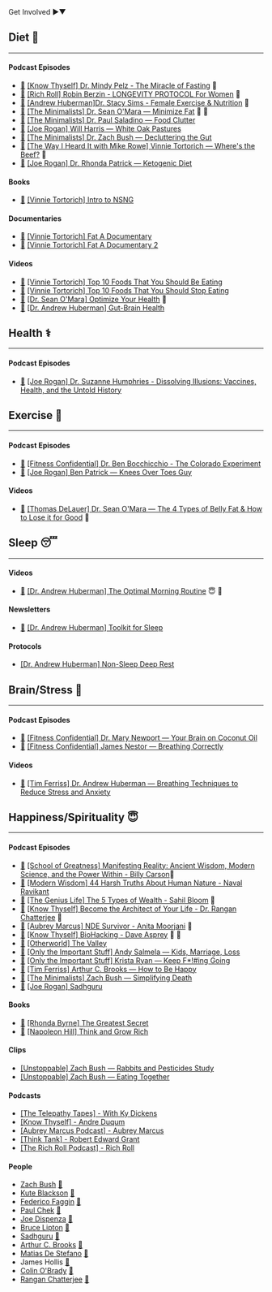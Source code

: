 <div class="involvement-section">
  <span class="toggle-involvement">Get Involved <span class="expand-icon"><span class="right-arrow">►</span><span class="down-arrow">▼</span></span></span>
  <div class="involvement-details" style="display: none;">
    <p style="color: #555;">Want to contribute?</p><a href="https://github.com/salmeister/HealthyLifestyleGuide/compare" style="color: #007bff;">Create a pull request.</a>
    <p style="color: #555;">Found a broken link?</p><a href="https://github.com/salmeister/HealthyLifestyleGuide/issues/new?assignees=&labels=bug&template=broken-link.md&title=Broken+Link" style="color: #007bff;">Report it here.</a>
  </div>
</div>

## Diet 🍖
<hr>

#### Podcast Episodes
- [📝](/notes/diet/The-Miracle-of-Fasting) [[Know Thyself] Dr. Mindy Pelz - The Miracle of Fasting](https://www.youtube.com/watch?v=pgWnbRg5-cg) 🍲
- [📝](/notes/diet/Longevity-Protocol-For-Women/) [[Rich Roll] Robin Berzin - LONGEVITY PROTOCOL For Women](https://www.youtube.com/watch?v=P28Pqr9BSWw) 💪
- [📝](/notes/diet/Female-Exercise-and-Nutrition) [[Andrew Huberman]Dr. Stacy Sims - Female Exercise & Nutrition](https://www.youtube.com/watch?v=pZX8ikmWvEU) 💪
- [📝](/notes/diet/Minimize-Fat) [[The Minimalists] Dr. Sean O'Mara — Minimize Fat](https://www.theminimalists.com/podcast/#408) 💪 🍲
- [📝](/notes/diet/Food-Clutter/) [[The Minimalists] Dr. Paul Saladino — Food Clutter](https://www.theminimalists.com/podcast/#384)
- [📝](/notes/diet/White-Oak-Pastures/) [[Joe Rogan] Will Harris — White Oak Pastures](https://open.spotify.com/episode/0qf7CYEhxSFPAcdSw1JJMY?si=b6f7eaae9e1b45f2)
- [📝](/notes/diet/Decluttering-the-Gut/) [[The Minimalists] Dr. Zach Bush — Decluttering the Gut](https://www.theminimalists.com/podcast/#398)
- [📝](/notes/diet/Wheres-the-Beef/) [[The Way I Heard It with Mike Rowe] Vinnie Tortorich — Where's the Beef?](https://podcasts.apple.com/us/podcast/244-wheres-the-beef/id1087110764?i=1000555585865) 💪
- [📝](/notes/diet/Ketogenic-Diet/) [[Joe Rogan] Dr. Rhonda Patrick — Ketogenic Diet](https://open.spotify.com/episode/7y8MKnfhML6KzvA6GVd83B?si=mrIaUnsMTLuD0DnTR39GkQ)

#### Books
- [📝](/notes/diet/Intro-To-NSNG/) [[Vinnie Tortorich] Intro to NSNG](https://nsng.vinnietortorich.com/product/intro-to-nsng/)

#### Documentaries
- [📝](/notes/diet/Fat-A-Documentary/) [[Vinnie Tortorich] Fat A Documentary](https://www.youtube.com/watch?v=iVJM_0XEiBI)
- [📝](/notes/diet/Fat-A-Documentary-2/) [[Vinnie Tortorich] Fat A Documentary 2](https://www.youtube.com/watch?v=AoPisYHbMcg)

#### Videos
- [📝](/notes/diet/Top-10-Foods-To-Eat/) [[Vinnie Tortorich] Top 10 Foods That You Should Be Eating](https://youtu.be/2-fHQIhVAGA?si=wvBa12QBylM-ltn0)
- [📝](/notes/diet/Top-10-Foods-To-Stop-Eating/) [[Vinnie Tortorich] Top 10 Foods That You Should Stop Eating](https://youtu.be/3oVdksMTJ50?si=h5iZRlqMw9UgcXPb)
- [📝](/notes/diet/Optimize-Your-Health/) [[Dr. Sean O'Mara] Optimize Your Health](https://youtu.be/XuFD5tMz9M0?si=f8SKPcSGIEqInaWs) 💪
- [📝](/notes/diet/Gut-Brain-Health/) [[Dr. Andrew Huberman] Gut-Brain Health](https://youtu.be/pvI1vLHV0Mo?si=-KyK2ta83Fo6_BV1)

## Health ⚕️
<hr>

#### Podcast Episodes
- [📝](/notes/health/Suzanne-Humphries/) [[Joe Rogan] Dr. Suzanne Humphries - Dissolving Illusions: Vaccines, Health, and the Untold History](https://www.youtube.com/watch?v=207W1A_bJqI)

## Exercise 💪
<hr>

#### Podcast Episodes
- [📝](/notes/exercise/The-Colorado-Experiment/) [[Fitness Confidential] Dr. Ben Bocchicchio - The Colorado Experiment](https://youtu.be/P4hq8sIvb3c?si=UDeE7TohFACTllJF)
- [📝](/notes/exercise/Knees-Over-Toes-Guy/) [[Joe Rogan] Ben Patrick — Knees Over Toes Guy](https://open.spotify.com/episode/2zfpB6RoKwylk3DbN3GXA0?si=de02e3493ef74d07)

#### Videos
- [📝](/notes/exercise/Lose-Belly-Fat/) [[Thomas DeLauer] Dr. Sean O'Mara — The 4 Types of Belly Fat & How to Lose it for Good](https://www.youtube.com/watch?v=eDJzxlcNiNA) 🍖

## Sleep 😴
<hr>

#### Videos
- [📝](/notes/sleep/Optimal-Morning-Routine/) [[Dr. Andrew Huberman] The Optimal Morning Routine](https://youtu.be/gR_f-iwUGY4?si=ToyBFRHMwhTv3aCS) 😇 🧠

#### Newsletters
- [📝](/notes/sleep/Toolkit-For-Sleep/) [[Dr. Andrew Huberman] Toolkit for Sleep](https://www.hubermanlab.com/newsletter/toolkit-for-sleep)

#### Protocols
- [[Dr. Andrew Huberman] Non-Sleep Deep Rest](https://www.youtube.com/watch?v=YrubXRXwxJc)

## Brain/Stress 🧠
<hr>

#### Podcast Episodes
- [📝](/notes/brain/Your-Brain-on-Coconut-Oil/) [[Fitness Confidential] Dr. Mary Newport — Your Brain on Coconut Oil](https://youtu.be/Xk5_8v5qLNo?si=J5WwSy52_homs-Wh)
- [📝](/notes/brain/Breathing-Correctly/) [[Fitness Confidential] James Nestor — Breathing Correctly](https://youtu.be/5OKoZLS-h5g?si=4lfYR-vj0Fc8FE1V)

#### Videos
- [📝](/notes/brain/Breathing-Techniques-to-Reduce-Stress/) [[Tim Ferriss] Dr. Andrew Huberman — Breathing Techniques to Reduce Stress and Anxiety](https://youtu.be/kSZKIupBUuc?si=sx_otgGYF73ukiz_)

## Happiness/Spirituality 😇
<hr>

#### Podcast Episodes
- [📝](/notes/happiness/Billy-Carson-School-Greatness/) [[School of Greatness] Manifesting Reality: Ancient Wisdom, Modern Science, and the Power Within - Billy Carson](https://www.youtube.com/watch?v=nHb1YPqUH1Y)🧠
- [📝](/notes/happiness/Naval-Modern-Wisdom/) [[Modern Wisdom] 44 Harsh Truths About Human Nature - Naval Ravikant](https://www.youtube.com/watch?v=KyfUysrNaco)
- [📝](/notes/happiness/Sahil-Bloom-5-Types-Of-Wealth/) [[The Genius Life] The 5 Types of Wealth - Sahil Bloom](https://www.youtube.com/watch?v=iNBoeOGMHTE) 💪
- [📝](/notes/happiness/Architect-Your-Life/) [[Know Thyself] Become the Architect of Your Life - Dr. Rangan Chatterjee](https://www.youtube.com/watch?v=oFmNKGL0gU0) 🍖
- [📝](/notes/happiness/Anita-Moorjani-NDE/) [[Aubrey Marcus] NDE Survivor - Anita Moorjani](https://www.youtube.com/watch?v=6Po0qnuA3Vo) 🧠
- [📝](/notes/happiness/Dave-Asprey-BioHacking/) [[Know Thyself] BioHacking - Dave Asprey](https://www.youtube.com/watch?v=ipe3GM30wZw) 🍖 🧠
- [📝](/notes/happiness/The-Valley/) [[Otherworld] The Valley](https://open.spotify.com/episode/4g1RHKTzlSkZ5nJeMKIXjb)
- [📝](/notes/happiness/Andy-Salmela/) [[Only the Important Stuff] Andy Salmela — Kids, Marriage, Loss](https://open.spotify.com/episode/5d5E5LUmBOLlazJ93wPRMT)
- [📝](/notes/happiness/Krista-Ryan-Keep-Going/) [[Only the Important Stuff] Krista Ryan — Keep F*!#ing Going](https://open.spotify.com/episode/5cUHRSIQ3XV9WpGC6Yugdb)
- [📝](/notes/happiness/Arthur-Brooks-How-To-Be-Happy/) [[Tim Ferriss] Arthur C. Brooks — How to Be Happy](https://tim.blog/2023/09/11/arthur-c-brooks/)
- [📝](/notes/happiness/Zach-Bush-Simplifying-Death/) [[The Minimalists] Zach Bush — Simplifying Death](https://www.theminimalists.com/podcast/#362)
- [📝](/notes/happiness/Sadhguru/) [[Joe Rogan] Sadhguru](https://www.youtube.com/watch?v=_cPD7l1LEDA)

#### Books
- [📝](/notes/happiness/The-Greatest-Secret/) [[Rhonda Byrne] The Greatest Secret](https://www.amazon.com/The-Greatest-Secret/dp/B08GNDRZ3T/ref=tmm_aud_swatch_0?_encoding=UTF8&qid=&sr=)
- [📝](/notes/happiness/Think-And-Grow-Rich/) [[Napoleon Hill] Think and Grow Rich](https://www.amazon.com/Think-Grow-Rich-Landmark-Bestseller/dp/1585424331)

#### Clips
- [[Unstoppable] Zach Bush — Rabbits and Pesticides Study](https://youtube.com/clip/Ugkx1mJ0yyrcWatebI5KA_ByXTdwd3c0mabA?si=BETEpvHDvMyG7F9Q)
- [[Unstoppable] Zach Bush — Eating Together](https://youtube.com/clip/Ugkx5aGBx3qXld3O6Qn1lC4Dj_8O70jW1DcK?si=e-e0h9WpGWpy4UIo)

#### Podcasts
- [[The Telepathy Tapes] - With Ky Dickens](https://thetelepathytapes.com/)
- [[Know Thyself] - Andre Duqum](https://www.youtube.com/playlist?list=PLcdXvEekPv1GRqbvjVf41TrYQhjHRO1_q)
- [[Aubrey Marcus Podcast] - Aubrey Marcus](https://www.aubreymarcus.com/blogs/aubrey-marcus-podcast)
- [[Think Tank] - Robert Edward Grant](https://robertedwardgrant.com/podcast/)
- [[The Rich Roll Podcast] - Rich Roll](https://www.richroll.com/all-episodes/)

#### People
- [Zach Bush](https://x.com/DrZachBush) [🔗](https://zachbushmd.com/) 
- [Kute Blackson](https://x.com/kuteblackson) [🔗](https://kuteblackson.com/)
- [Federico Faggin](https://x.com/fedefaggin) [🔗](https://www.federicofaggin.com/)
- [Paul Chek](https://x.com/PaulChek) [🔗](https://chekinstitute.com/)
- [Joe Dispenza](https://x.com/DrJoeDispenza) [🔗](https://drjoedispenza.com/)
- [Bruce Lipton](https://x.com/biologyofbelief) [🔗](https://www.brucelipton.com/)
- [Sadhguru](https://x.com/SadhguruJV) [🔗](https://isha.sadhguru.org/us/en)
- [Arthur C. Brooks](https://x.com/arthurbrooks) [🔗](https://arthurbrooks.com/)
- [Matias De Stefano](https://x.com/destefanomatias) [🔗](https://matiasdestefano.org/en/frontpage/)
- James Hollis [🔗](https://jameshollis.net/)
- [Colin O'Brady](https://x.com/colinobrady) [🔗](https://www.colinobrady.com/)
- [Rangan Chatterjee](https://x.com/drchatterjeeuk) [🔗](https://drchatterjee.com/)